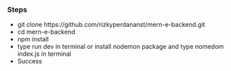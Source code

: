 <h3>Steps</h3>
<ul>
<li>git clone https://github.com/rizkyperdananst/mern-e-backend.git</li>
<li>cd mern-e-backend</li>
<li>npm install</li>
<li>type run dev in terminal or install nodemon package and type nomedom index.js in terminal</li>
<li>Success</li>
</ul>